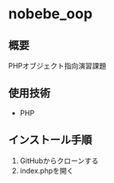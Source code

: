 # nobebe_oop

## 概要

PHPオブジェクト指向演習課題

## 使用技術

- PHP

## インストール手順

1. GitHubからクローンする
2. index.phpを開く
